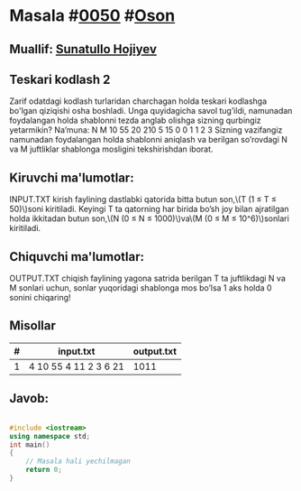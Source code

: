 
<h1>Masala #<a href="https://robocontest.uz/tasks/0050">0050</a> #<a href="https://robocontest.uz/tasks?category=1">Oson</a></h1>
<h2> Muallif: <a href="https://robocontest.uz/profile/sunnat">Sunatullo Hojiyev</a></h2>
<h2>Teskari kodlash 2</h2>
<p>Zarif odatdagi kodlash turlaridan charchagan holda teskari kodlashga bo'lgan qiziqishi osha boshladi.
Unga quyidagicha savol tug’ildi, namunadan foydalangan holda shablonni tezda anglab olishga sizning qurbingiz yetarmikin?
Na’muna:
N
M
10
55
20
210
5
15
0
0
1
1
2
3
Sizning vazifangiz namunadan foydalangan holda shablonni aniqlash va berilgan so’rovdagi N va M juftliklar shablonga mosligini tekshirishdan iborat.</p>
<h2>Kiruvchi ma'lumotlar:</h2>
<p>INPUT.TXT kirish faylining dastlabki qatorida bitta butun son,\(T (1 ≤ T ≤ 50)\)soni kiritiladi. Keyingi T ta qatorning har birida bo’sh joy bilan ajratilgan holda ikkitadan butun son,\(N (0 ≤ N ≤ 1000)\)va\(M (0 ≤ M ≤ 10^6)\)sonlari kiritiladi.</p>
<h2>Chiquvchi ma'lumotlar:</h2>
<p>OUTPUT.TXT chiqish faylining yagona satrida berilgan T ta juftlikdagi N va M sonlari uchun, sonlar yuqoridagi shablonga mos bo’lsa 1 aks holda 0 sonini chiqaring!</p>
<h2>Misollar</h2>
<table>
    <thead>
        <tr>
            <th>#</th>
            <th>input.txt</th>
            <th>output.txt</th>
        </tr>
    </thead>
    <tbody>
            <tr>
                <td>1</td>
                <td>4
10 55
4 11
2 3
6 21</td>
                <td>1011</td>
            </tr>
    </tbody>
    </table>
    
<h2>Javob:</h2>

######
```cpp
#include <iostream>
using namespace std;
int main()
{
    // Masala hali yechilmagan
    return 0;
}
```
